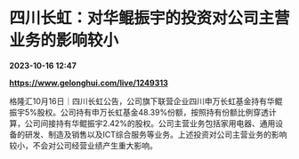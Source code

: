 # 四川长虹：对华鲲振宇的投资对公司主营业务的影响较小

**2023-10-16 12:47**

**https://www.gelonghui.com/live/1249313**

格隆汇10月16日｜四川长虹公告，公司旗下联营企业四川申万长虹基金持有华鲲振宇5%股权。公司持有申万长虹基金48.39%份额，按照持有份额比例穿透计算，公司间接持有华鲲振宇2.42%的股权。公司主营业务包括家用电器、通用设备的研发、制造及销售以及ICT综合服务等业务。上述投资对公司主营业务的影响较小，不会对公司经营业绩产生重大影响。